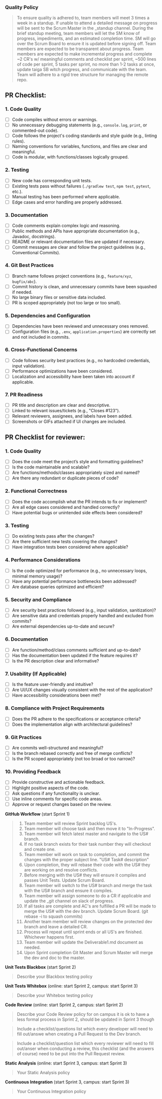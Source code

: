 ### Quality Policy
> To ensure quality is adhered to, team members will meet 3 times a week in a standup. If unable to attend a detailed
> message on progress will be sent to the Scrum Master in the _standup channel. During the brief standup meeting, team
> members will let the SM know of progress, impediments, and an estimated completion time. SM will go over the Scrum
> Board to ensure it is updated before signing off. Team members are expected to be transparent about progress. 
> Team members are expected to make incremental progress and complete ~2 CR's w/ meaningful comments and checklist per sprint,
> ~500 lines of code per sprint, 5 tasks per sprint, no more than 1-2 tasks at once, update taiga SB witch progress,
> and communicate with the team. Team will adhere to a rigid tree structure for managing the remote repo.

## PR Checklist:
### 1. Code Quality
- [ ] Code compiles without errors or warnings.
- [ ] No unnecessary debugging statements (e.g., `console.log`, `print`, or commented-out code).
- [ ] Code follows the project's coding standards and style guide (e.g., linting rules).
- [ ] Naming conventions for variables, functions, and files are clear and meaningful.
- [ ] Code is modular, with functions/classes logically grouped.

### 2. Testing
- [ ] New code has corresponding unit tests.
- [ ] Existing tests pass without failures (`./gradlew test`, `npm test`, `pytest`, etc.).
- [ ] Manual testing has been performed where applicable.
- [ ] Edge cases and error handling are properly addressed.

### 3. Documentation
- [ ] Code comments explain complex logic and reasoning.
- [ ] Public methods and APIs have appropriate documentation (e.g., Javadoc, docstrings).
- [ ] README or relevant documentation files are updated if necessary.
- [ ] Commit messages are clear and follow the project guidelines (e.g., Conventional Commits).

### 4. Git Best Practices
- [ ] Branch name follows project conventions (e.g., `feature/xyz`, `bugfix/abc`).
- [ ] Commit history is clean, and unnecessary commits have been squashed if needed.
- [ ] No large binary files or sensitive data included.
- [ ] PR is scoped appropriately (not too large or too small).

### 5. Dependencies and Configuration
- [ ] Dependencies have been reviewed and unnecessary ones removed.
- [ ] Configuration files (e.g., `.env`, `application.properties`) are correctly set and not included in commits.

### 6. Cross-Functional Concerns
- [ ] Code follows security best practices (e.g., no hardcoded credentials, input validation).
- [ ] Performance optimizations have been considered.
- [ ] Localization and accessibility have been taken into account if applicable.

### 7. PR Readiness
- [ ] PR title and description are clear and descriptive.
- [ ] Linked to relevant issues/tickets (e.g., "Closes #123").
- [ ] Relevant reviewers, assignees, and labels have been added.
- [ ] Screenshots or GIFs attached if UI changes are included.

## PR Checklist for reviewer:

### 1. Code Quality
- [ ] Does the code meet the project’s style and formatting guidelines?
- [ ] Is the code maintainable and scalable?
- [ ] Are functions/methods/classes appropriately sized and named?
- [ ] Are there any redundant or duplicate pieces of code?

### 2. Functional Correctness
- [ ] Does the code accomplish what the PR intends to fix or implement?
- [ ] Are all edge cases considered and handled correctly?
- [ ] Have potential bugs or unintended side effects been considered?

### 3. Testing
- [ ] Do existing tests pass after the changes?
- [ ] Are there sufficient new tests covering the changes?
- [ ] Have integration tests been considered where applicable?

### 4. Performance Considerations
- [ ] Is the code optimized for performance (e.g., no unnecessary loops, minimal memory usage)?
- [ ] Have any potential performance bottlenecks been addressed?
- [ ] Are database queries optimized and efficient?

### 5. Security and Compliance
- [ ] Are security best practices followed (e.g., input validation, sanitization)?
- [ ] Are sensitive data and credentials properly handled and excluded from commits?
- [ ] Are external dependencies up-to-date and secure?

### 6. Documentation
- [ ] Are function/method/class comments sufficient and up-to-date?
- [ ] Has the documentation been updated if the feature requires it?
- [ ] Is the PR description clear and informative?

### 7. Usability (If Applicable)
- [ ] Is the feature user-friendly and intuitive?
- [ ] Are UI/UX changes visually consistent with the rest of the application?
- [ ] Have accessibility considerations been met?

### 8. Compliance with Project Requirements
- [ ] Does the PR adhere to the specifications or acceptance criteria?
- [ ] Does the implementation align with architectural guidelines?

### 9. Git Practices
- [ ] Are commits well-structured and meaningful?
- [ ] Is the branch rebased correctly and free of merge conflicts?
- [ ] Is the PR scoped appropriately (not too broad or too narrow)?

### 10. Providing Feedback
- [ ] Provide constructive and actionable feedback.
- [ ] Highlight positive aspects of the code.
- [ ] Ask questions if any functionality is unclear.
- [ ] Use inline comments for specific code areas.
- [ ] Approve or request changes based on the review.

**GitHub Workflow** (start Sprint 1)
  > 1. Team member will review Sprint backlog US's.
  > 2. Team member will choose task and then move it to "In-Progress".
  > 3. Team member will fetch latest master and navigate to the US# branch.
  > 4. If no task branch exists for their task number they will checkout and create one.
  > 5. Team member will work on task to completion, and commit the changes with the proper subject line. "US# Task# description"
  > 6. Upon completion, they will rebase their code with the US# they are working on and resolve conflicts.
  > 7. Before merging with the US# they will ensure it compiles and passes Unit Tests. Update Scrum Board.
  > 8. Team member will switch to the US# branch and merge the task with the US# branch and ensure it compiles. 
  > 9. Team member will assign someone to do a CR if applicable and update the _git channel on slack of progress.
  > 10. If all tasks are complete and AC's are fulfilled a PR will be made to merge the US# with the dev branch. Update Scrum Board. (git rebase -i to squash commits)
  > 11. Another team member will review changes on the protected dev branch and leave a detailed CR.
  > 12. Process will repeat until sprint ends or all US's are finished. Whichever happens first.
  > 13. Team member will update the Deliverable1.md document as needed.
  > 14. Upon Sprint completion Git Master and Scrum Master will merge the dev and doc to the master.

**Unit Tests Blackbox** (start Sprint 2)
  > Describe your Blackbox testing policy 

 **Unit Tests Whitebox** (online: start Sprint 2, campus: start Sprint 3)
  > Describe your Whitebox testing policy 

**Code Review** (online: start Sprint 2, campus: start Sprint 2)
  > Describe your Code Review policy for on campus it is ok to have a less formal process in Sprint 2,
  > should be updated in Sprint 3 though

  > Include a checklist/questions list which every developer will need to fill out/answe when creating a
  > Pull Request to the Dev branch. 

  > Include a checklist/question list which every reviewer will need to fill out/anser when conducting a
  > review, this checklist (and the answers of course) need to be put into the Pull Request review.

**Static Analysis**  (online: start Sprint 3, campus: start Sprint 3)
  > Your Static Analysis policy   

**Continuous Integration**  (start Sprint 3, campus: start Sprint 3)
  > Your Continuous Integration policy
